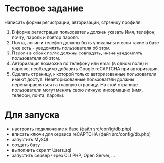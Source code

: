 # Тестовое задание
Написать формы регистрации, авторизации, страницу профиля:

1. В форме регистрации пользователь должен указать Имя, телефон, почту, пароль и повтор пароля.
2. Почта, логин и телефон должны быть уникальны и если такие в базе уже есть - уведомлять пользователя об этом.
3. Пароли в обоих полях должны совпадать, иначе уведомлять пользователя об этом.
4. Авторизация возможна по телефону или email (в одном поле) и паролю, необходимо добавить Google reCAPTCHA при авторизации.
5. Сделать страницу, к которой только авторизованные пользователи имеют доступ. Неавторизованные пользователи должны перенаправляться на главную страницу. На этой странице пользователи могут менять свою личную информацию (имя, телефон, почта, пароль).

# Для запуска
- настроить подключение к базе (файл src/config/db.php)
- вписать ключи для сервиса reCAPTCHA (файл src/config/db.php)
- запустить MySQL
- создать базу
- выполнить скрипт Users.sql
- запустить сервер через CLI PHP, Open Server, ...
